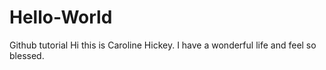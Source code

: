 # Hello-World
Github tutorial
Hi this is Caroline Hickey. I have a wonderful life and feel so blessed.
